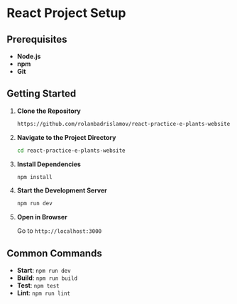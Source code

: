 # React Project Setup

## Prerequisites

- **Node.js**
- **npm**
- **Git**

## Getting Started

1. **Clone the Repository**

    ```bash
    https://github.com/rolanbadrislamov/react-practice-e-plants-website.git
    ```

2. **Navigate to the Project Directory**

    ```bash
    cd react-practice-e-plants-website
    ```

3. **Install Dependencies**

    ```bash
    npm install
    ```

4. **Start the Development Server**

    ```bash
    npm run dev
    ```

5. **Open in Browser**

    Go to `http://localhost:3000`

## Common Commands

- **Start**: `npm run dev`
- **Build**: `npm run build`
- **Test**: `npm test`
- **Lint**: `npm run lint`
